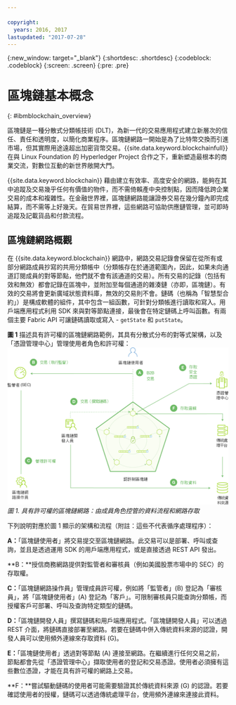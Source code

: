 ```yaml
---

copyright:
  years: 2016, 2017
lastupdated: "2017-07-28"
---
```


{:new_window: target="_blank"}
{:shortdesc: .shortdesc}
{:codeblock: .codeblock}
{:screen: .screen}
{:pre: .pre}


# 區塊鏈基本概念
{: #ibmblockchain_overview}

區塊鏈是一種分散式分類帳技術 (DLT)，為新一代的交易應用程式建立新層次的信任、責任和透明度，以簡化商業程序。區塊鏈網路一開始是為了比特幣交換而引進市場，但其實際用途遠超出加密貨幣交易。{{site.data.keyword.blockchainfull}} 在與 Linux Foundation 的 Hyperledger Project 合作之下，重新塑造最根本的商業交流，對數位互動的新世界敞開大門。

{{site.data.keyword.blockchain}} 藉由建立有效率、高度安全的網路，能夠在其中追蹤及交易幾乎任何有價值的物件，而不需倚賴產中央控制點，因而降低跨企業交易的成本和複雜性。在金融世界裡，區塊鏈網路能讓證券交易在幾分鐘內即完成結算，而不需等上好幾天。在貿易世界裡，這些網路可協助供應鏈管理，並可即時追蹤及記載貨品和付款流程。 

## 區塊鏈網路概觀

在 {{site.data.keyword.blockchain}} 網路中，網路交易記錄會保留在從所有或部分網路成員抄寫的共用分類帳中（分類帳存在於通道範圍內，因此，如果未向通道訂閱成員的對等節點，他們就不會有該通道的交易）。所有交易的記錄（包括有效和無效）都會記錄在區塊中，並附加至每個通道的雜湊鏈（亦即，區塊鏈）。有效的交易將會更新廣域狀態資料庫，無效的交易則不會。鏈碼（也稱為「智慧型合約」）是構成軟體的組件，其中包含一組函數，可針對分類帳進行讀取和寫入。用戶端應用程式利用 SDK 來與對等節點連接，最後會在特定鏈碼上呼叫函數。有兩個主要 Fabric API 可讓鏈碼讀取或寫入 - `getState` 和 `putState`。

**圖 1** 描述具有許可權的區塊鏈網路範例，其具有分散式分布的對等式架構，以及「憑證管理中心」管理使用者角色和許可權：
![區塊鏈網路](images/Architecture_network_and_application.png "具有許可權的區塊鏈網路範例")
*圖 1. 具有許可權的區塊鏈網路：由成員角色控管的資料流程和網路存取*

下列說明對應於圖 1 顯示的架構和流程（附註：這些不代表循序處理程序）：

**A：**「區塊鏈使用者」將交易提交至區塊鏈網路。此交易可以是部署、呼叫或查詢，並且是透過運用 SDK 的用戶端應用程式，或是直接透過 REST API 發出。  

**B：**授信商務網路提供對監管者和審核員（例如美國股票市場中的 SEC）的存取權。  

**C：**「區塊鏈網路操作員」管理成員許可權，例如將「監管者」(B) 登記為「審核員」，將「區塊鏈使用者」(A) 登記為「客戶」。可限制審核員只能查詢分類帳，而授權客戶可部署、呼叫及查詢特定類型的鏈碼。 

**D：**「區塊鏈開發人員」撰寫鏈碼和用戶端應用程式。「區塊鏈開發人員」可以透過 REST 介面，將鏈碼直接部署至網路。若要在鏈碼中併入傳統資料來源的認證，開發人員可以使用頻外連線來存取資料 (G)。 

**E：**「區塊鏈使用者」透過對等節點 (A) 連接至網路。在繼續進行任何交易之前，節點都會先從「憑證管理中心」擷取使用者的登記和交易憑證。使用者必須擁有這些數位憑證，才能在具有許可權的網路上交易。

**F：**嘗試驅動鏈碼的使用者可能需要驗證其於傳統資料來源 (G) 的認證。若要確認使用者的授權，鏈碼可以透過傳統處理平台，使用頻外連線來連接此資料。
